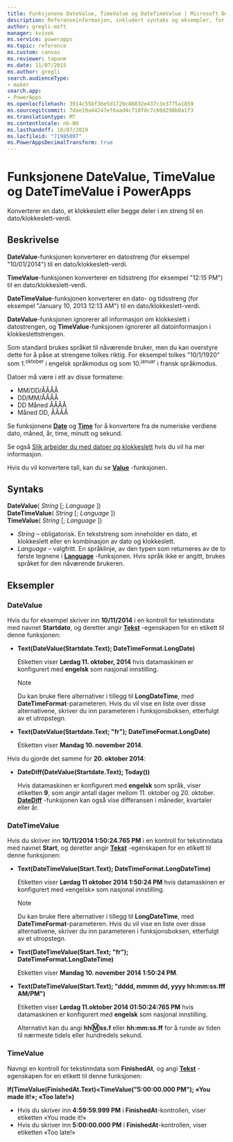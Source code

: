 ```yaml
---
title: Funksjonene DateValue, TimeValue og DateTimeValue | Microsoft Docs
description: Referanseinformasjon, inkludert syntaks og eksempler, for funksjonene DateValue, TimeValue og DateTimeValue i PowerApps
author: gregli-msft
manager: kvivek
ms.service: powerapps
ms.topic: reference
ms.custom: canvas
ms.reviewer: tapanm
ms.date: 11/07/2015
ms.author: gregli
search.audienceType:
- maker
search.app:
- PowerApps
ms.openlocfilehash: 3914c55bf3be5d172bc80832e437c3e3775a1859
ms.sourcegitcommit: 7dae19a44247ef6aad4c718fdc7c68d298b0a1f3
ms.translationtype: MT
ms.contentlocale: nb-NO
ms.lasthandoff: 10/07/2019
ms.locfileid: "71985097"
ms.PowerAppsDecimalTransform: true
---
```

# <a name="datevalue-timevalue-and-datetimevalue-functions-in-powerapps"></a>Funksjonene DateValue, TimeValue og DateTimeValue i PowerApps
Konverterer en dato, et klokkeslett eller begge deler i en streng til en dato/klokkeslett-verdi.

## <a name="description"></a>Beskrivelse
**DateValue**-funksjonen konverterer en datostreng (for eksempel "10/01/2014") til en dato/klokkeslett-verdi.

**TimeValue**-funksjonen konverterer en tidsstreng (for eksempel "12:15 PM") til en dato/klokkeslett-verdi.

**DateTimeValue**-funksjonen konverterer en dato- og tidsstreng (for eksempel "January 10, 2013 12:13 AM") til en dato/klokkeslett-verdi.

**DateValue**-funksjonen ignorerer all informasjon om klokkeslett i datostrengen, og **TimeValue**-funksjonen ignorerer all datoinformasjon i klokkeslettstrengen.

Som standard brukes språket til nåværende bruker, men du kan overstyre dette for å påse at strengene tolkes riktig. For eksempel tolkes "10/1/1920" som 1.<sup>oktober</sup> i engelsk språkmodus og som 10.<sup>januar</sup> i fransk språkmodus.

Datoer må være i ett av disse formatene:

* MM/DD/ÅÅÅÅ
* DD/MM/ÅÅÅÅ
* DD Måned ÅÅÅÅ
* Måned DD, ÅÅÅÅ

Se funksjonene **[Date](function-date-time.md)**  og **[Time](function-date-time.md)** for å konvertere fra de numeriske verdiene dato, måned, år, time, minutt og sekund.

Se også [Slik arbeider du med datoer og klokkeslett](../show-text-dates-times.md) hvis du vil ha mer informasjon.

Hvis du vil konvertere tall, kan du se **[Value](function-value.md)** -funksjonen.

## <a name="syntax"></a>Syntaks
**DateValue**( *String* [; *Language* ])<br>**DateTimeValue**( *String* [; *Language* ])<br>**TimeValue**( *String* [; *Language* ])

* *String* – obligatorisk.  En tekststreng som inneholder en dato, et klokkeslett eller en kombinasjon av dato og klokkeslett.
* *Language* – valgfritt.  En språklinje, av den typen som returneres av de to første tegnene i **[Language](function-language.md)** -funksjonen.  Hvis språk ikke er angitt, brukes språket for den nåværende brukeren.  

## <a name="examples"></a>Eksempler
### <a name="datevalue"></a>DateValue
Hvis du for eksempel skriver inn **10/11/2014** i en kontroll for tekstinndata med navnet **Startdato**, og deretter angir **[Tekst](../controls/properties-core.md)** -egenskapen for en etikett til denne funksjonen:

* **Text(DateValue(Startdate.Text); DateTimeFormat.LongDate)**
  
    Etiketten viser **Lørdag 11. oktober, 2014** hvis datamaskinen er konfigurert med **engelsk** som nasjonal innstilling.
  
    > [!NOTE]
  > Du kan bruke flere alternativer i tillegg til **LongDateTime**, med **DateTimeFormat**-parameteren. Hvis du vil vise en liste over disse alternativene, skriver du inn parameteren i funksjonsboksen, etterfulgt av et utropstegn.
* **Text(DateValue(Startdate.Text; "fr"); DateTimeFormat.LongDate)**
  
    Etiketten viser **Mandag 10. november 2014**.

Hvis du gjorde det samme for **20. oktober 2014**:

* **DateDiff(DateValue(Startdate.Text); Today())**
  
    Hvis datamaskinen er konfigurert med **engelsk** som språk, viser etiketten **9**, som angir antall dager mellom 11. oktober og 20. oktober. **[DateDiff](function-dateadd-datediff.md)** -funksjonen kan også vise differansen i måneder, kvartaler eller år.

### <a name="datetimevalue"></a>DateTimeValue
Hvis du skriver inn **10/11/2014 1:50:24.765 PM** i en kontroll for tekstinndata med navnet **Start**, og deretter angir **[Tekst](../controls/properties-core.md)** -egenskapen for en etikett til denne funksjonen:

* **Text(DateTimeValue(Start.Text); DateTimeFormat.LongDateTime)**
  
    Etiketten viser **Lørdag 11 oktober 2014 1:50:24 PM** hvis datamaskinen er konfigurert med «engelsk» som nasjonal innstilling.
  
    > [!NOTE]
  > Du kan bruke flere alternativer i tillegg til **LongDateTime**, med **DateTimeFormat**-parameteren. Hvis du vil vise en liste over disse alternativene, skriver du inn parameteren i funksjonsboksen, etterfulgt av et utropstegn.
* **Text(DateTimeValue(Start.Text; "fr"); DateTimeFormat.LongDateTime)**
  
    Etiketten viser **Mandag 10. november 2014 1:50:24 PM**.
* **Text(DateTimeValue(Start.Text); "dddd, mmmm dd, yyyy hh:mm:ss.fff AM/PM")**
  
    Etiketten viser **Lørdag 11.oktober 2014 01:50:24:765 PM** hvis datamaskinen er konfigurert med **engelsk** som nasjonal innstilling.
  
    Alternativt kan du angi **hh:m:ss.f** eller **hh:mm:ss.ff** for å runde av tiden til nærmeste tidels eller hundredels sekund.

### <a name="timevalue"></a>TimeValue
Navngi en kontroll for tekstinndata som **FinishedAt**, og angi **[Tekst](../controls/properties-core.md)** -egenskapen for en etikett til denne funksjonen:

**If(TimeValue(FinishedAt.Text)<TimeValue("5:00:00.000 PM"); «You made it!»; «Too late!»)**

* Hvis du skriver inn **4:59:59.999 PM** i **FinishedAt**-kontrollen, viser etiketten «You made it!»
* Hvis du skriver inn **5:00:00.000 PM** i **FinishedAt**-kontrollen, viser etiketten «Too late!»

